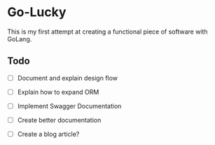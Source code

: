 # Go-Lucky

This is my first attempt at creating a functional piece of software with GoLang.

## Todo

- [ ] Document and explain design flow
- [ ] Explain how to expand ORM
- [ ] Implement Swagger Documentation
- [ ] Create better documentation
- [ ] Create a blog article?


